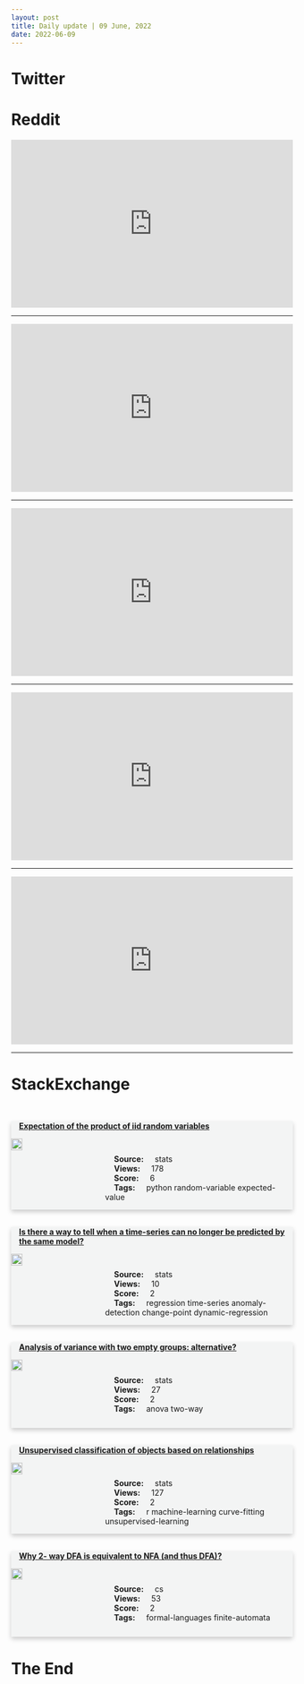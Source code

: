 ```yaml
---
layout: post
title: Daily update | 09 June, 2022
date: 2022-06-09
---
```


<script async src="https://platform.twitter.com/widgets.js" charset="utf-8"></script>


<script src='https://storage.ko-fi.com/cdn/scripts/overlay-widget.js'></script>
<script>
  kofiWidgetOverlay.draw('themldojo', {
    'type': 'floating-chat',
    'floating-chat.donateButton.text': 'Support me',
    'floating-chat.donateButton.background-color': '#f45d22',
    'floating-chat.donateButton.text-color': '#fff'
  });
</script>

# Twitter 

<blockquote class="twitter-tweet"><a href="https://twitter.com/yudapearl/status/1534448073283276801"></a></blockquote>

<blockquote class="twitter-tweet"><a href="https://twitter.com/iimcomic/status/1534389130406535169"></a></blockquote>

<blockquote class="twitter-tweet"><a href="https://twitter.com/Anandans76/status/1534404948104216577"></a></blockquote>

<blockquote class="twitter-tweet"><a href="https://twitter.com/TDataScience/status/1534388753250369536"></a></blockquote>

<blockquote class="twitter-tweet"><a href="https://twitter.com/abidlabs/status/1534604748724195328"></a></blockquote>

<blockquote class="twitter-tweet"><a href="https://twitter.com/DeepMind/status/1534463917279281153"></a></blockquote>

<blockquote class="twitter-tweet"><a href="https://twitter.com/DeepMind/status/1534555187846709250"></a></blockquote>

<blockquote class="twitter-tweet"><a href="https://twitter.com/stanfordnlp/status/1534687761143238657"></a></blockquote>

<blockquote class="twitter-tweet"><a href="https://twitter.com/TensorFlow/status/1534647937837547520"></a></blockquote>

<blockquote class="twitter-tweet"><a href="https://twitter.com/OpenAI/status/1534597175836962817"></a></blockquote>

# Reddit 

<iframe id="reddit-embed" src="https://www.redditmedia.com/r/datascience/comments/v7k36h/data_scientists_how_much_time_do_you_actually?ref_source=embed&amp;ref=share&amp;embed=true" sandbox="allow-scripts allow-same-origin allow-popups" style="border: none;" height="300" width="100%" scrolling="yes"></iframe>
<hr style="width:100%;text-align:left;margin-left:0">
<iframe id="reddit-embed" src="https://www.redditmedia.com/r/datascience/comments/v7ti75/does_anyone_else_avoid_calling_themselves_data?ref_source=embed&amp;ref=share&amp;embed=true" sandbox="allow-scripts allow-same-origin allow-popups" style="border: none;" height="300" width="100%" scrolling="yes"></iframe>
<hr style="width:100%;text-align:left;margin-left:0">
<iframe id="reddit-embed" src="https://www.redditmedia.com/r/dataengineering/comments/v7pgim/pandaslike_library_to_build_sql_models?ref_source=embed&amp;ref=share&amp;embed=true" sandbox="allow-scripts allow-same-origin allow-popups" style="border: none;" height="300" width="100%" scrolling="yes"></iframe>
<hr style="width:100%;text-align:left;margin-left:0">
<iframe id="reddit-embed" src="https://www.redditmedia.com/r/MachineLearning/comments/v7pxj0/p_featureform_opensource_virtual_feature_store?ref_source=embed&amp;ref=share&amp;embed=true" sandbox="allow-scripts allow-same-origin allow-popups" style="border: none;" height="300" width="100%" scrolling="yes"></iframe>
<hr style="width:100%;text-align:left;margin-left:0">
<iframe id="reddit-embed" src="https://www.redditmedia.com/r/statistics/comments/v7ujm9/c_feeling_like_my_ms_only_trained_me_to_be_a?ref_source=embed&amp;ref=share&amp;embed=true" sandbox="allow-scripts allow-same-origin allow-popups" style="border: none;" height="300" width="100%" scrolling="yes"></iframe>
<hr style="width:100%;text-align:left;margin-left:0">

<style>
.card {
box-shadow: 0 4px 8px 0 rgba(0,0,0,0.2);
transition: 0.3s;
width: 100%;
background-color: #F3F4F4;
}
p{
    margin-left:  3em;
    padding-top: 1em;
}
.part2{
    display: grid;
    grid-template-columns: 1fr 3fr;
}
h4{
    margin: 1em;
}

.card:hover {
box-shadow: 0 8px 16px 0 rgba(0,0,0,0.2);
}
b {
padding: 2px 16px;
}
</style>
  
# StackExchange 


  <br>
  <div class="card">
  <h4><a href='https://stats.stackexchange.com/questions/578090/expectation-of-the-product-of-iid-random-variables'>Expectation of the product of iid random variables</a></h4> 
  <div class="part2">
      <img src="https://cdn.sstatic.net/Sites/stats/Img/apple-touch-icon@2.png?v=344f57aa10cc" alt="Img missing!" style="width:40%">
      <p><b>Source:</b> stats<br><b>Views:</b> 178<br><b>Score:</b> 6<br><b>Tags:</b> <span class="badge badge-dark">python</span> <span class="badge badge-dark">random-variable</span> <span class="badge badge-dark">expected-value</span></p> 
  </div>
  </div>
      
  <br>
  <div class="card">
  <h4><a href='https://stats.stackexchange.com/questions/578173/is-there-a-way-to-tell-when-a-time-series-can-no-longer-be-predicted-by-the-same'>Is there a way to tell when a time-series can no longer be predicted by the same model?</a></h4> 
  <div class="part2">
      <img src="https://cdn.sstatic.net/Sites/stats/Img/apple-touch-icon@2.png?v=344f57aa10cc" alt="Img missing!" style="width:40%">
      <p><b>Source:</b> stats<br><b>Views:</b> 10<br><b>Score:</b> 2<br><b>Tags:</b> <span class="badge badge-dark">regression</span> <span class="badge badge-dark">time-series</span> <span class="badge badge-dark">anomaly-detection</span> <span class="badge badge-dark">change-point</span> <span class="badge badge-dark">dynamic-regression</span></p> 
  </div>
  </div>
      
  <br>
  <div class="card">
  <h4><a href='https://stats.stackexchange.com/questions/578140/analysis-of-variance-with-two-empty-groups-alternative'>Analysis of variance with two empty groups: alternative?</a></h4> 
  <div class="part2">
      <img src="https://cdn.sstatic.net/Sites/stats/Img/apple-touch-icon@2.png?v=344f57aa10cc" alt="Img missing!" style="width:40%">
      <p><b>Source:</b> stats<br><b>Views:</b> 27<br><b>Score:</b> 2<br><b>Tags:</b> <span class="badge badge-dark">anova</span> <span class="badge badge-dark">two-way</span></p> 
  </div>
  </div>
      
  <br>
  <div class="card">
  <h4><a href='https://stats.stackexchange.com/questions/578064/unsupervised-classification-of-objects-based-on-relationships'>Unsupervised classification of objects based on relationships</a></h4> 
  <div class="part2">
      <img src="https://cdn.sstatic.net/Sites/stats/Img/apple-touch-icon@2.png?v=344f57aa10cc" alt="Img missing!" style="width:40%">
      <p><b>Source:</b> stats<br><b>Views:</b> 127<br><b>Score:</b> 2<br><b>Tags:</b> <span class="badge badge-dark">r</span> <span class="badge badge-dark">machine-learning</span> <span class="badge badge-dark">curve-fitting</span> <span class="badge badge-dark">unsupervised-learning</span></p> 
  </div>
  </div>
      
  <br>
  <div class="card">
  <h4><a href='https://cs.stackexchange.com/questions/152176/why-2-way-dfa-is-equivalent-to-nfa-and-thus-dfa'>Why 2- way DFA is equivalent to NFA (and thus DFA)?</a></h4> 
  <div class="part2">
      <img src="https://cdn.sstatic.net/Sites/cs/Img/apple-touch-icon@2.png?v=324a3e0c2b03" alt="Img missing!" style="width:40%">
      <p><b>Source:</b> cs<br><b>Views:</b> 53<br><b>Score:</b> 2<br><b>Tags:</b> <span class="badge badge-dark">formal-languages</span> <span class="badge badge-dark">finite-automata</span></p> 
  </div>
  </div>
      
# The End